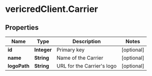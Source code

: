 # vericredClient.Carrier

## Properties
Name | Type | Description | Notes
------------ | ------------- | ------------- | -------------
**id** | **Integer** | Primary key | [optional] 
**name** | **String** | Name of the Carrier | [optional] 
**logoPath** | **String** | URL for the Carrier&#39;s logo | [optional] 


